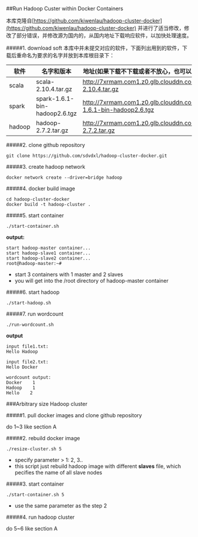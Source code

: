 ##Run Hadoop Custer within Docker Containers

本库克隆自[https://github.com/kiwenlau/hadoop-cluster-docker](https://github.com/kiwenlau/hadoop-cluster-docker) 并进行了适当修改，修改了部分错误，并修改源为国内的，从国内地址下载响应软件，以加快处理速度。

#####1. download soft
本库中并未提交对应的软件，下面列出用到的软件，下载后重命名为要求的名字并放到本库根目录下：     

软件 | 名字和版本 |地址(如果下载不下载或者不放心，也可以从官方下载)
-----| ----- | -----
scala|scala-2.10.4.tar.gz|http://7xrmam.com1.z0.glb.clouddn.com/scala-2.10.4.tar.gz
spark|spark-1.6.1-bin-hadoop2.6.tgz|http://7xrmam.com1.z0.glb.clouddn.com/spark-1.6.1-bin-hadoop2.6.tgz
hadoop|hadoop-2.7.2.tar.gz|http://7xrmam.com1.z0.glb.clouddn.com/hadoop-2.7.2.tar.gz
#####2. clone github repository

```
git clone https://github.com/sdvdxl/hadoop-cluster-docker.git
```

#####3. create hadoop network

```
docker network create --driver=bridge hadoop
```

#####4. docker build image

```
cd hadoop-cluster-docker
docker build -t hadoop-cluster .
```

#####5. start container

```
./start-container.sh
```

**output:**

```
start hadoop-master container...
start hadoop-slave1 container...
start hadoop-slave2 container...
root@hadoop-master:~# 
```
- start 3 containers with 1 master and 2 slaves
- you will get into the /root directory of hadoop-master container

#####6. start hadoop

```
./start-hadoop.sh
```

#####7. run wordcount

```
./run-wordcount.sh
```

**output**

```
input file1.txt:
Hello Hadoop

input file2.txt:
Hello Docker

wordcount output:
Docker    1
Hadoop    1
Hello    2
```

###Arbitrary size Hadoop cluster

#####1. pull docker images and clone github repository

do 1~3 like section A

#####2. rebuild docker image

```
./resize-cluster.sh 5
```
- specify parameter > 1: 2, 3..
- this script just rebuild hadoop image with different **slaves** file, which pecifies the name of all slave nodes


#####3. start container

```
./start-container.sh 5
```
- use the same parameter as the step 2

#####4. run hadoop cluster 

do 5~6 like section A

